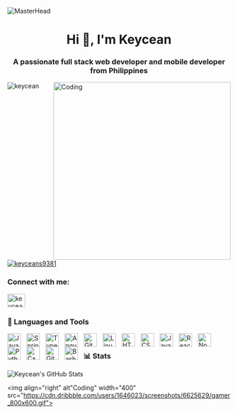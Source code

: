 ![MasterHead](https://img.itch.zone/aW1nLzE1MDU4ODUwLnBuZw==/original/W5T06F.png)
<h1 align="center">Hi 👋, I'm Keycean</h1>
<h3 align="center">A passionate full stack web developer and mobile developer from Philippines</h3>
<img align="right" alt="Coding" width="400" src="https://i.pinimg.com/originals/7a/cd/b8/7acdb841ed765949c07c835ebb8b5aef.gif">

<p align="left"> <img src="https://komarev.com/ghpvc/?username=keycean&label=Profile%20views&color=0e75b6&style=flat" alt="keycean" /> </p>

<p align="left"> <a href="https://twitter.com/keyceans9381" target="blank"><img src="https://img.shields.io/twitter/follow/keyceans9381?logo=twitter&style=for-the-badge" alt="keyceans9381" /></a> </p>

<h3 align="left">Connect with me:</h3>
<p align="left">
<a href="https://twitter.com/keyceans9381" target="blank"><img align="center" src="https://raw.githubusercontent.com/rahuldkjain/github-profile-readme-generator/master/src/images/icons/Social/twitter.svg" alt="keyceans9381" height="30" width="40" /></a>
</p>

### 🧰 Languages and Tools

<img align="left" alt="Java" width="30px" style="padding-right:10px;" src="https://cdn.jsdelivr.net/gh/devicons/devicon/icons/java/java-original.svg"/>
<img align="left" alt="Spring" width="30px" style="padding-right:10px;" src="https://cdn.jsdelivr.net/gh/devicons/devicon/icons/spring/spring-original.svg" />
<img align="left" alt="TypeScript" width="30px" style="padding-right:10px;" src="https://cdn.jsdelivr.net/gh/devicons/devicon/icons/typescript/typescript-plain.svg" />
<img align="left" alt="Angular" width="30px" style="padding-right:10px;" src="https://cdn.jsdelivr.net/gh/devicons/devicon/icons/angularjs/angularjs-plain.svg" />
<img align="left" alt="Git" width="30px" style="padding-right:10px;" src="https://cdn.jsdelivr.net/gh/devicons/devicon/icons/git/git-original.svg" />
<img align="left" alt="Linux" width="30px" style="padding-right:10px;" src="https://cdn.jsdelivr.net/gh/devicons/devicon/icons/linux/linux-original.svg" />
<img align="left" alt="HTML" width="30px" style="padding-right:10px;" src="https://cdn.jsdelivr.net/gh/devicons/devicon/icons/html5/html5-plain.svg" />
<img align="left" alt="CSS" width="30px" style="padding-right:10px;" src="https://cdn.jsdelivr.net/gh/devicons/devicon/icons/css3/css3-plain.svg" />
<img align="left" alt="JavaScript" width="30px" style="padding-right:10px;" src="https://cdn.jsdelivr.net/gh/devicons/devicon/icons/javascript/javascript-plain.svg" />
<img align="left" alt="React" width="30px" style="padding-right:10px;" src="https://cdn.jsdelivr.net/gh/devicons/devicon/icons/react/react-original.svg" />
<img align="left" alt="NodeJS" width="30px" style="padding-right:10px;" src="https://cdn.jsdelivr.net/gh/devicons/devicon/icons/nodejs/nodejs-original.svg" />
<img align="left" alt="Python" width="30px" style="padding-right:10px;" src="https://cdn.jsdelivr.net/gh/devicons/devicon/icons/python/python-plain.svg" />
<img align="left" alt="C++" width="30px" style="padding-right:10px;" src="https://cdn.jsdelivr.net/gh/devicons/devicon/icons/cplusplus/cplusplus-line.svg" />
<img align="left" alt="GitHub" width="30px" style="padding-right:10px;" src="https://cdn.jsdelivr.net/gh/devicons/devicon/icons/github/github-original.svg" />
<img align="left" alt="Bash" width="30px" style="padding-right:10px;" src="https://cdn.jsdelivr.net/gh/devicons/devicon/icons/bash/bash-original.svg" />
<br />

### 📊 Stats

![Keycean's GitHub Stats](https://github-readme-stats.vercel.app/api?username=Keycean&show_icons=true&theme=gruvbox)

<!-- ![GitHub Streak](https://streak-stats.demolab.com?user=Keycean&theme=gruvbox&border_radius=4.5) -->

<img align="right" alt"Coding" width="400" src="https://cdn.dribbble.com/users/1646023/screenshots/6625629/gamer_800x600.gif">
